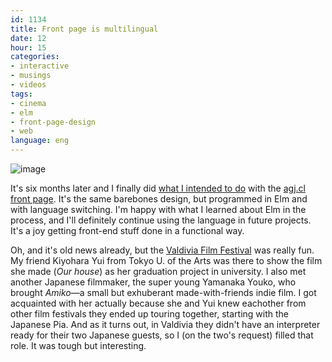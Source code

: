 ```yaml
---
id: 1134
title: Front page is multilingual
date: 12
hour: 15
categories:
- interactive
- musings
- videos
tags:
- cinema
- elm
- front-page-design
- web
language: eng
---
```


![image](/files/2019/04-front-page-is-multilingual/front-languages.png)

It's six months later and I finally did [what I intended to do](/2018/10/front-page-design-update/) with the [agj.cl front page](http://agj.cl). It's the same barebones design, but programmed in Elm and with language switching. I'm happy with what I learned about Elm in the process, and I'll definitely continue using the language in future projects. It's a joy getting front-end stuff done in a functional way.

Oh, and it's old news already, but the [Valdivia Film Festival](http://ficvaldivia.cl/) was really fun. My friend Kiyohara Yui from Tokyo U. of the Arts was there to show the film she made (_Our house_) as her graduation project in university. I also met another Japanese filmmaker, the super young Yamanaka Youko, who brought _Amiko_—a small but exhuberant made-with-friends indie film. I got acquainted with her actually because she and Yui knew eachother from other film festivals they ended up touring together, starting with the Japanese Pia. And as it turns out, in Valdivia they didn't have an interpreter ready for their two Japanese guests, so I (on the two's request) filled that role. It was tough but interesting.
